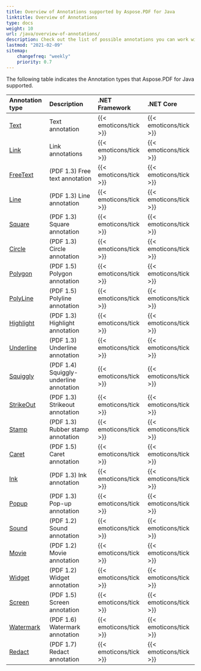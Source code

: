 ```yaml
---
title: Overview of Annotations supported by Aspose.PDF for Java
linktitle: Overview of Annotations 
type: docs
weight: 10
url: /java/overview-of-annotations/
description: Check out the list of possible annotations you can work with using Aspose.PDF for Java.
lastmod: "2021-02-09"
sitemap:
    changefreq: "weekly"
    priority: 0.7
---
```


The following table indicates the Annotation types that Aspose.PDF for Java supported.

|**Annotation type**|**Description**|**.NET Framework**|**.NET Core**|
| :- | :- | :- | :- |
|[Text](/pdf/java/text-annotation/)|Text annotation|{{< emoticons/tick >}}|{{< emoticons/tick >}} |
|[Link](/pdf/java/link-annotation/)|Link annotations|{{< emoticons/tick >}}|{{< emoticons/tick >}} |
|[FreeText](/pdf/java/free-text-annotation/)|(PDF 1.3) Free text annotation|{{< emoticons/tick >}}|{{< emoticons/tick >}}|
|[Line](/pdf/java/line-annotation/)|(PDF 1.3) Line annotation|{{< emoticons/tick >}}|{{< emoticons/tick >}}|
|[Square](/pdf/java/square-and-circle-annotations/)|(PDF 1.3) Square annotation|{{< emoticons/tick >}}|{{< emoticons/tick >}}|
|[Circle](/pdf/java/square-and-circle-annotations/)|(PDF 1.3) Circle annotation|{{< emoticons/tick >}}|{{< emoticons/tick >}}|
|[Polygon](/pdf/java/polygon-and-polyline-annotations/)|(PDF 1.5) Polygon annotation|{{< emoticons/tick >}}|{{< emoticons/tick >}}|
|[PolyLine](/pdf/java/polygon-and-polyline-annotations/)|(PDF 1.5) Polyline annotation|{{< emoticons/tick >}}|{{< emoticons/tick >}}|
|[Highlight](/pdf/java/text-markup-annotation/)|(PDF 1.3) Highlight annotation|{{< emoticons/tick >}}|{{< emoticons/tick >}}|
|[Underline](/pdf/java/text-markup-annotation/)|(PDF 1.3) Underline annotation|{{< emoticons/tick >}}|{{< emoticons/tick >}}|
|[Squiggly](/pdf/java/text-markup-annotation/)|(PDF 1.4) Squiggly-underline annotation|{{< emoticons/tick >}}|{{< emoticons/tick >}}|
|[StrikeOut](/pdf/java/text-markup-annotation/)|(PDF 1.3) Strikeout annotation|{{< emoticons/tick >}}|{{< emoticons/tick >}}|
|[Stamp](/pdf/java/stamping/)|(PDF 1.3) Rubber stamp annotation|{{< emoticons/tick >}}|{{< emoticons/tick >}}|
|[Caret](/pdf/java/caret-annotation/)|(PDF 1.5) Caret annotation|{{< emoticons/tick >}}|{{< emoticons/tick >}}|
|[Ink](/pdf/java/ink-annotation/)|(PDF 1.3) Ink annotation|{{< emoticons/tick >}}|{{< emoticons/tick >}}|
|[Popup](/pdf/java/popup-annotation/)|(PDF 1.3) Pop-up annotation|{{< emoticons/tick >}}|{{< emoticons/tick >}}|
|[Sound](/pdf/java/multimedia-annotation/)|(PDF 1.2) Sound annotation|{{< emoticons/tick >}}|{{< emoticons/tick >}}|
|[Movie](/pdf/java/multimedia-annotation/)|(PDF 1.2) Movie annotation|{{< emoticons/tick >}}|{{< emoticons/tick >}}|
|[Widget](/pdf/java/widget-annotation/)|(PDF 1.2) Widget annotation|{{< emoticons/tick >}}|{{< emoticons/tick >}}|
|[Screen](/pdf//java/multimedia-annotation/)|(PDF 1.5) Screen annotation|{{< emoticons/tick >}}|{{< emoticons/tick >}}|
|[Watermark](/pdf/java/watermarkannotation/)|(PDF 1.6) Watermark annotation|{{< emoticons/tick >}}|{{< emoticons/tick >}}|
|[Redact](/pdf/java/redact-certain-page-region-with-redactionannotation/)|(PDF 1.7) Redact annotation|{{< emoticons/tick >}}|{{< emoticons/tick >}}|
